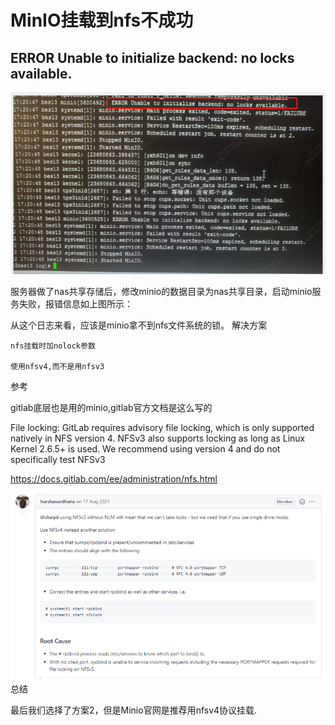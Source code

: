 # MinIO挂载到nfs不成功

## ERROR Unable to initialize backend: no locks available.

![001.png](MinIO挂载到nfs不成功.assets/b390fb7d1ac006cf10b52294210348ab-16918418773061.png)

服务器做了nas共享存储后，修改minio的数据目录为nas共享目录，启动minio服务失败，报错信息如上图所示：

从这个日志来看，应该是minio拿不到nfs文件系统的锁。
解决方案

    nfs挂载时加nolock参数
    
    使用nfsv4,而不是用nfsv3

参考

gitlab底层也是用的minio,gitlab官方文档是这么写的

File locking: GitLab requires advisory file locking, which is only supported natively in NFS version 4. NFSv3 also supports locking as long as Linux Kernel 2.6.5+ is used. We recommend using version 4 and do not specifically test NFSv3

https://docs.gitlab.com/ee/administration/nfs.html

![002.jpg](MinIO挂载到nfs不成功.assets/5ab750ee93dd42e3bb43496ffff3b6fc-16918418809433.png)
总结

最后我们选择了方案2，但是Minio官网是推荐用nfsv4协议挂载.